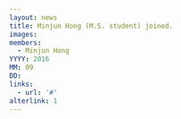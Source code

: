```yaml
---
layout: news
title: Minjun Hong (M.S. student) joined.
images:
members:
  - Minjun Hong
YYYY: 2016
MM: 09
DD:
links:
  - url: '#'
alterlink: 1
---
```

